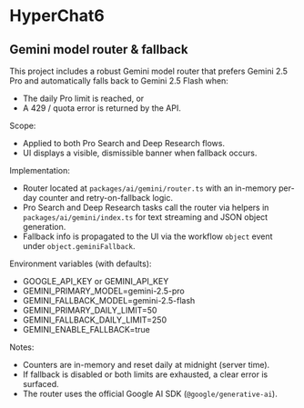 # HyperChat6

## Gemini model router & fallback

This project includes a robust Gemini model router that prefers Gemini 2.5 Pro and automatically falls back to Gemini 2.5 Flash when:
- The daily Pro limit is reached, or
- A 429 / quota error is returned by the API.

Scope:
- Applied to both Pro Search and Deep Research flows.
- UI displays a visible, dismissible banner when fallback occurs.

Implementation:
- Router located at `packages/ai/gemini/router.ts` with an in-memory per-day counter and retry-on-fallback logic.
- Pro Search and Deep Research tasks call the router via helpers in `packages/ai/gemini/index.ts` for text streaming and JSON object generation.
- Fallback info is propagated to the UI via the workflow `object` event under `object.geminiFallback`.

Environment variables (with defaults):
- GOOGLE_API_KEY or GEMINI_API_KEY
- GEMINI_PRIMARY_MODEL=gemini-2.5-pro
- GEMINI_FALLBACK_MODEL=gemini-2.5-flash
- GEMINI_PRIMARY_DAILY_LIMIT=50
- GEMINI_FALLBACK_DAILY_LIMIT=250
- GEMINI_ENABLE_FALLBACK=true

Notes:
- Counters are in-memory and reset daily at midnight (server time).
- If fallback is disabled or both limits are exhausted, a clear error is surfaced.
- The router uses the official Google AI SDK (`@google/generative-ai`).
